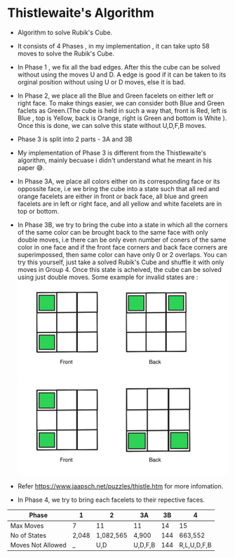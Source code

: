 # Thistlewaite's Algorithm

- Algorithm to solve Rubik's Cube.

- It consists of 4 Phases , in my implementation , it can take upto 58 moves to solve the Rubik's Cube.

- In Phase 1 , we fix all the bad edges. After this the cube can be solved without using the moves U and D. A edge is good if it can be taken to its orginal position without using U or D moves, else it is bad.

- In Phase 2, we place all the Blue and Green facelets on either left or right face. To make things easier, we can consider both Blue and Green faclets as Green.(The cube is held in such a way that, front is Red, left is Blue , top is Yellow, back is Orange, right is Green and bottom is White ). Once this is done, we can solve this state without U,D,F,B moves.

- Phase 3 is split into 2 parts - 3A and 3B

- My implementation of Phase 3 is different from the Thistlewaite's algorithm, mainly becuase i didn't understand what he meant in his paper 😅.

- In Phase 3A, we place all colors either on its corresponding face or its oppossite face, i.e we bring the cube into a state such that all red and orange facelets are either in front or back face, all blue and green facelets are in left or right face, and all yellow and white facelets are in top or bottom.

- In Phase 3B, we try to bring the cube into a state in which all the corners of the same color can be brought back to the same face with only double moves, i.e there can be only even number of coners of the same color in one face and if the front face corners and back face corners are superimpossed, then same color can have only 0 or 2 overlaps. You can try this yourself, just take a solved Rubik's Cube and shuffle it with only moves in Group 4. Once this state is acheived, the cube can be solved using just double moves. Some example for invalid states are :
  ![alt text](assets/1.png)
  ![alt text](assets/2.png)

- Refer https://www.jaapsch.net/puzzles/thistle.htm for more infomation.

- In Phase 4, we try to bring each facelets to their repective faces.

| Phase             | 1     | 2         | 3A      | 3B  | 4           |
| ----------------- | ----- | --------- | ------- | --- | ----------- |
| Max Moves         | 7     | 11        | 11      | 14  | 15          |
| No of States      | 2,048 | 1,082,565 | 4,900   | 144 | 663,552     |
| Moves Not Allowed | \_    | U,D       | U,D,F,B | 144 | R,L,U,D,F,B |


